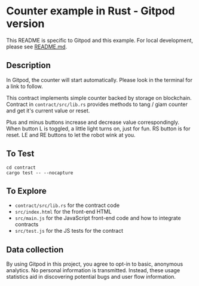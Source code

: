 Counter example in Rust - Gitpod version
==================================================

This README is specific to Gitpod and this example. For local development, please see [README.md](README.md).

## Description

In Gitpod, the counter will start automatically. Please look in the terminal for a link to follow.

This contract implements simple counter backed by storage on blockchain.
Contract in `contract/src/lib.rs` provides methods to tang / giam counter and get it's current value or reset.

Plus and minus buttons increase and decrease value correspondingly. When button L is toggled, a little light turns on, just for fun. RS button is for reset. LE and RE buttons to let the robot wink at you.

## To Test

```
cd contract
cargo test -- --nocapture
```

## To Explore

- `contract/src/lib.rs` for the contract code
- `src/index.html` for the front-end HTML
- `src/main.js` for the JavaScript front-end code and how to integrate contracts
- `src/test.js` for the JS tests for the contract


## Data collection

By using Gitpod in this project, you agree to opt-in to basic, anonymous analytics. No personal information is transmitted. Instead, these usage statistics aid in discovering potential bugs and user flow information.
